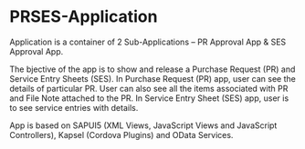 # PRSES-Application
Application is a container of 2 Sub-Applications – PR Approval App &amp; SES Approval App.

The bjective of the app is to show and release a Purchase Request (PR) and Service Entry Sheets (SES).
In Purchase Request (PR) app, user can see the details of particular PR. User can also see all the items associated with PR and File Note attached to the PR. In Service Entry Sheet (SES) app, user is to see service entries with details.

App is based on SAPUI5 (XML Views, JavaScript Views and JavaScript Controllers), Kapsel (Cordova Plugins) and OData Services.

